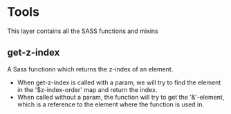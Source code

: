 # Tools
This layer contains all the SASS functions and mixins

## get-z-index
A Sass functionn which returns the z-index of an element.

* When get-z-index is called with a param, we will try to find the element in the '$z-index-order' map and return the index.
* When called without a param, the function will try to get the '&'-element, which is a reference to the element where the function is used in.
